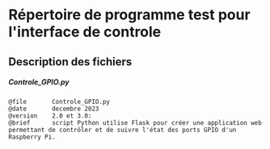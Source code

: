 # Répertoire de programme test pour l'interface de controle

## Description des fichiers

##### Controle_GPIO.py
    @file       Controle_GPIO.py
    @date       decembre 2023
    @version    2.0 et 3.0: 
    @brief      script Python utilise Flask pour créer une application web permettant de contrôler et de suivre l'état des ports GPIO d'un Raspberry Pi.